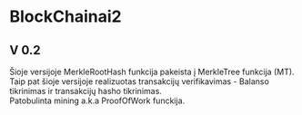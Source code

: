 # BlockChainai2
## V 0.2
Šioje versijoje MerkleRootHash funkcija pakeista į MerkleTree funkcija (MT).<br>
Taip pat šioje versijoje realizuotas transakcijų verifikavimas - Balanso tikrinimas ir transakcijų hasho tikrinimas.<br>
Patobulinta mining a.k.a ProofOfWork funckija.
